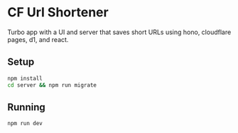 # CF Url Shortener

Turbo app with a UI and server that saves short URLs using hono, cloudflare pages, d1, and react.

## Setup

```sh
npm install
cd server && npm run migrate
```

## Running

```
npm run dev
```
